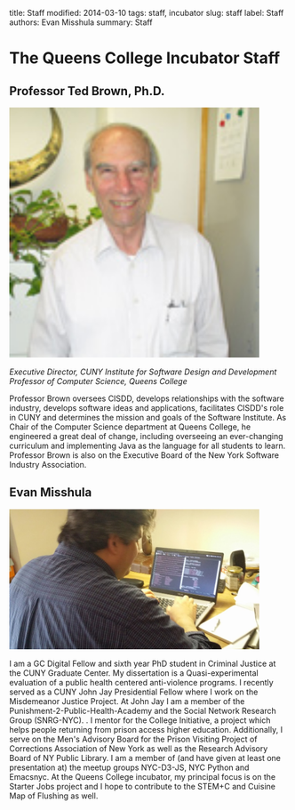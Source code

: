 title: Staff
modified: 2014-03-10
tags: staff, incubator
slug: staff
label: Staff
authors: Evan Misshula
summary: Staff

# The Queens College Incubator Staff

## Professor Ted Brown, Ph.D.

<p><img src="../images/TedBrown.jpg" width="450px" alt="img" title="TedBrown.jpg"></p>

*Executive Director, CUNY Institute for Software Design and Development*
*Professor of Computer Science, Queens College*

Professor Brown oversees CISDD, develops relationships with the
software industry, develops software ideas and applications,
facilitates CISDD's role in CUNY and determines the mission and goals
of the Software Institute. As Chair of the Computer Science department
at Queens College, he engineered a great deal of change, including
overseeing an ever-changing curriculum and implementing Java as the
language for all students to learn. Professor Brown is also on the
Executive Board of the New York Software Industry Association.

## Evan Misshula

<p><img src="../images/EvanMisshula.jpg" width="450px" alt="img" title="EvanMisshula.jpg"></p>

I am a GC Digital Fellow and sixth year PhD student in Criminal
Justice at the CUNY Graduate Center. My dissertation is a
Quasi-experimental evaluation of a public health centered
anti-violence programs. I recently served as a CUNY John Jay
Presidential Fellow where I work on the Misdemeanor Justice
Project. At John Jay I am a member of the
Punishment-2-Public-Health-Academy and the Social Network Research
Group (SNRG-NYC). . I mentor for the College Initiative, a project
which helps people returning from prison access higher
education. Additionally, I serve on the Men's Advisory Board for the
Prison Visiting Project of Corrections Association of New York as well
as the Research Advisory Board of NY Public Library. I am a member of
(and have given at least one presentation at) the meetup groups
NYC-D3-JS, NYC Python and Emacsnyc. At the Queens College incubator,
my principal focus is on the Starter Jobs project and I hope to
contribute to the STEM+C and Cuisine Map of Flushing as well.